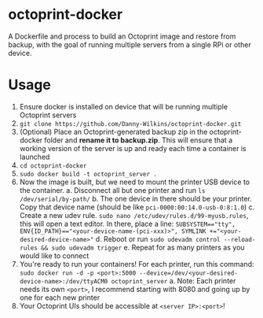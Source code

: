 # octoprint-docker
A Dockerfile and process to build an Octoprint image and restore from backup, with the goal of running multiple servers from a single RPi or other device.

# Usage

1. Ensure docker is installed on device that will be running multiple Octoprint servers 
2. ```git clone https://github.com/Danny-Wilkins/octoprint-docker.git```
3. (Optional) Place an Octoprint-generated backup zip in the octoprint-docker folder and **rename it to backup.zip**. This will ensure that a working version of the server is up and ready each time a container is launched
4. ```cd octoprint-docker```
5. ```sudo docker build -t octoprint_server .```
6. Now the image is built, but we need to mount the printer USB device to the container. 
  a. Disconnect all but one printer and run ```ls /dev/serial/by-path/```
  b. The one device in there should be your printer. Copy that device name (should be like ```pci-0000:00:14.0-usb-0:8:1.0```)
  c. Create a new udev rule. ```sudo nano /etc/udev/rules.d/99-myusb.rules```, this will open a text editor. In there, place a line: ```SUBSYSTEM=="tty", ENV{ID_PATH}=="<your-device-name-(pci-xxx)>", SYMLINK +="<your-desired-device-name>"```
  d. Reboot or run ```sudo udevadm control --reload-rules && sudo udevadm trigger```
  e. Repeat for as many printers as you would like to connect
7. You're ready to run your containers! For each printer, run this command: ```sudo docker run -d -p <port>:5000 --device=/dev/<your-desired-device-name>:/dev/ttyACM0 octoprint_server```
  a. Note: Each printer needs its own ```<port>```, I recommend starting with 8080 and going up by one for each new printer
8. Your Octoprint UIs should be accessible at ```<server IP>:<port>```!
